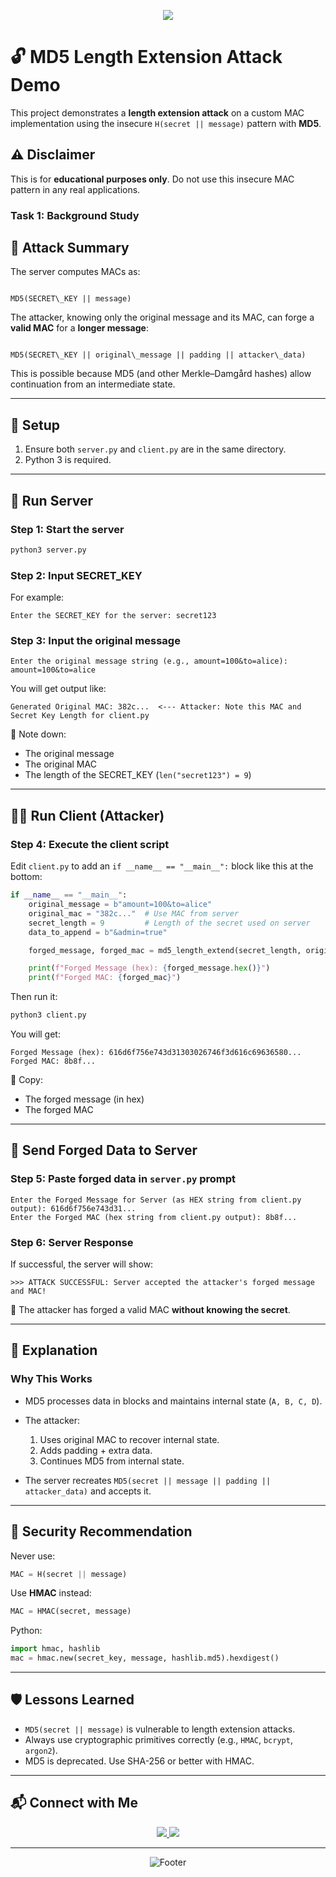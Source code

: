 <p align="center">
    <img src="https://img.shields.io/badge/Made%20With-Python-blue?style=for-the-badge&logo=python&logoColor=white"/>

</p>

# 🔓 MD5 Length Extension Attack Demo

This project demonstrates a **length extension attack** on a custom MAC implementation using the insecure `H(secret || message)` pattern with **MD5**.

## ⚠️ Disclaimer
This is for **educational purposes only**. Do not use this insecure MAC pattern in any real applications.
### **Task 1: Background Study**

## 🧠 Attack Summary

The server computes MACs as:

```

MD5(SECRET\_KEY || message)

```

The attacker, knowing only the original message and its MAC, can forge a **valid MAC** for a **longer message**:

```

MD5(SECRET\_KEY || original\_message || padding || attacker\_data)

````

This is possible because MD5 (and other Merkle–Damgård hashes) allow continuation from an intermediate state.

---

## 🔧 Setup

1. Ensure both `server.py` and `client.py` are in the same directory.
2. Python 3 is required.

---

## 🚀 Run Server

### Step 1: Start the server

```bash
python3 server.py
````

### Step 2: Input SECRET\_KEY

For example:

```
Enter the SECRET_KEY for the server: secret123
```

### Step 3: Input the original message

```
Enter the original message string (e.g., amount=100&to=alice): amount=100&to=alice
```

You will get output like:

```
Generated Original MAC: 382c...  <--- Attacker: Note this MAC and Secret Key Length for client.py
```

📌 Note down:

* The original message
* The original MAC
* The length of the SECRET\_KEY (`len("secret123") = 9`)

---

## 🧑‍💻 Run Client (Attacker)

### Step 4: Execute the client script

Edit `client.py` to add an `if __name__ == "__main__":` block like this at the bottom:

```python
if __name__ == "__main__":
    original_message = b"amount=100&to=alice"
    original_mac = "382c..."  # Use MAC from server
    secret_length = 9         # Length of the secret used on server
    data_to_append = b"&admin=true"

    forged_message, forged_mac = md5_length_extend(secret_length, original_message, original_mac, data_to_append)

    print(f"Forged Message (hex): {forged_message.hex()}")
    print(f"Forged MAC: {forged_mac}")
```

Then run it:

```bash
python3 client.py
```

You will get:

```
Forged Message (hex): 616d6f756e743d31303026746f3d616c69636580...
Forged MAC: 8b8f...
```

📌 Copy:

* The forged message (in hex)
* The forged MAC

---

## 🧪 Send Forged Data to Server

### Step 5: Paste forged data in `server.py` prompt

```
Enter the Forged Message for Server (as HEX string from client.py output): 616d6f756e743d31...
Enter the Forged MAC (hex string from client.py output): 8b8f...
```

### Step 6: Server Response

If successful, the server will show:

```
>>> ATTACK SUCCESSFUL: Server accepted the attacker's forged message and MAC!
```

🎉 The attacker has forged a valid MAC **without knowing the secret**.

---

## 📘 Explanation

### Why This Works

* MD5 processes data in blocks and maintains internal state (`A, B, C, D`).
* The attacker:

  1. Uses original MAC to recover internal state.
  2. Adds padding + extra data.
  3. Continues MD5 from internal state.
* The server recreates `MD5(secret || message || padding || attacker_data)` and accepts it.

---

## 🔐 Security Recommendation

Never use:

```python
MAC = H(secret || message)
```

Use **HMAC** instead:

```python
MAC = HMAC(secret, message)
```

Python:

```python
import hmac, hashlib
mac = hmac.new(secret_key, message, hashlib.md5).hexdigest()
```

---

## 🛡️ Lessons Learned

* `MD5(secret || message)` is vulnerable to length extension attacks.
* Always use cryptographic primitives correctly (e.g., `HMAC`, `bcrypt`, `argon2`).
* MD5 is deprecated. Use SHA-256 or better with HMAC.

---

## 📬 Connect with Me  

<p align="center">
    <a href="mailto:aghazal085@gmail.com">
        <img src="https://img.shields.io/badge/Email-Contact%20Me-red?style=for-the-badge&logo=gmail&logoColor=white"/>
    </a>
    <a href="https://www.linkedin.com/in/ahmedghaza1" target="_blank">
        <img src="https://img.shields.io/badge/LinkedIn-Connect-blue?style=for-the-badge&logo=linkedin&logoColor=white"/>
    </a>
</p>  

---

<p align="center">
    <img src="https://capsule-render.vercel.app/api?type=waving&height=150&color=gradient&section=footer" alt="Footer">
</p>  


